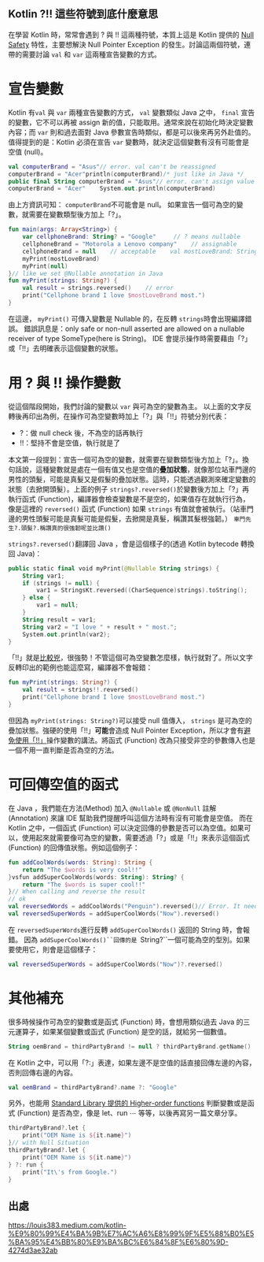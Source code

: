## Kotlin ?!! 這些符號到底什麼意思



在學習 Kotlin 時，常常會遇到 ? 與 !! 這兩種符號，本質上這是 Kotlin 提供的 [Null Safety](https://kotlinlang.org/docs/reference/null-safety.html) 特性，主要想解決 Null Pointer Exception 的發生。討論這兩個符號，連帶的需要討論 `val` 和 `var` 這兩種宣告變數的方式。

# 宣告變數

Kotlin 有`val` 與 `var` 兩種宣告變數的方式， `val` 變數類似 Java 之中， `final` 宣告的變數，它不可以再被 assign 新的值，只能取用。通常來說在初始化時決定變數內容；而 `var` 則和過去面對 Java 參數宣告時類似，都是可以後來再另外赴值的。值得提到的是：Kotlin 必須在宣告 `var` 變數時，就決定這個變數有沒有可能會是空值 (null)。

```kotlin
val computerBrand = "Asus"// error. val can't be reassigned
computerBrand = "Acer"println(computerBrand)/* just like in Java */
public final String computerBrand = "Asus"// error. can't assign value to final variable
computerBrand = "Acer"    System.out.println(computerBrand)
```

由上方資訊可知： `computerBrand`不可能會是 null。
如果宣告一個可為空的變數，就需要在變數類型後方加上「?」。

```kotlin
fun main(args: Array<String>) {
    var cellphoneBrand: String? = "Google"     // ? means nullable
    cellphoneBrand = "Motorola a Lenovo company"    // assignable
    cellphoneBrand = null    // acceptable    val mostLoveBrand: String? = "PAWKO"
    myPrint(mostLoveBrand)
    myPrint(null)
}// like we set @Nullable annotation in Java
fun myPrint(strings: String?) {
    val result = strings.reversed()    // error
    print("Cellphone brand I love $mostLoveBrand most.")
}
```

在這邊， `myPrint()` 可傳入變數是 Nullable 的，在反轉 `strings`時會出現編譯錯誤。
錯誤訊息是：only safe or non-null asserted are allowed on a nullable receiver of type SomeType(here is String)。
IDE 會提示操作時需要藉由「?」或「!!」去明確表示這個變數的狀態。

# 用 ? 與 !! 操作變數

從這個階段開始，我們討論的變數以 `var` 與可為空的變數為主。
以上面的文字反轉後再印出為例，在操作可為空變數時加上「?」與「!!」符號分別代表：

- ?：做 null check 後，不為空的話再執行
- !!：堅持不會是空值，執行就是了

本文第一段提到：宣告一個可為空的變數，就需要在變數類型後方加上「?」。換句話說，這種變數就是處在一個有值又也是空值的**疊加狀態**，就像那位站車門邊的男性的頭髮，可能是真髮又是假髮的疊加狀態。這時，只能透過觀測來確定變數的狀態（去掀開頭髮）。上面的例子 `strings?.reversed()`於變數後方加上「?」再執行函式 (Function)，編譯器會檢查變數是不是空的，如果值存在就執行行為，像是這裡的 `reversed()` 函式 (Function) 如果 `strings` 有值就會被執行。（站車門邊的男性頭髮可能是真髮可能是假髮，去掀開是真髮，稱讚其髮根強韌。）
`車門先生?.頭髮?.稱讚真的很強韌呢並比讚()`

`strings?.reversed()`翻譯回 Java ，會是這個樣子的(透過 Kotlin bytecode 轉換回 Java)：

```kotlin
public static final void myPrint(@Nullable String strings) {
    String var1;
    if (strings != null) {
        var1 = StringsKt.reversed((CharSequence)strings).toString();
    } else {
        var1 = null;
    }
    String result = var1;
    String var2 = "I love " + result + " most.";
    System.out.println(var2);
}
```

「!!」就是[比較兇](https://youtu.be/bjpfjMtMMBk?t=1m43s)，很強勢！不管這個可為空變數怎麼樣，執行就對了。所以文字反轉印出的範例也能這麼寫，編譯器不會報錯：

```kotlin
fun myPrint(strings: String?) {
    val result = strings!!.reversed()
    print("Cellphone brand I love $mostLoveBrand most.")
}
```

但因為 `myPrint(strings: String?)`可以接受 null 值傳入， `strings` 是可為空的疊加狀態。強硬的使用「!!」**可能**會造成 Null Pointer Exception，所以才會有[避免使用「!!」](https://android.jlelse.eu/how-to-remove-all-from-your-kotlin-code-87dc2c9767fb)操作變數的講法。將函式 (Function) 改為只接受非空的參數傳入也是一個不用一直判斷是否為空的方法。

# 可回傳空值的函式

在 Java ，我們能在方法(Method) 加入 `@Nullable` 或 `@NonNull` 註解(Annotation) 來讓 IDE 幫助我們提醒呼叫這個方法時有沒有可能會是空值。
而在 Kotlin 之中，一個函式 (Function) 可以決定回傳的參數是否可以為空值。如果可以，使用起來就需要像可為空的變數，需要透過「?」或是「!!」來表示這個函式 (Function) 的回傳值狀態。例如這個例子：

```kotlin
fun addCoolWords(words: String): String {
    return "The $words is very cool!!"
}vsfun addSuperCoolWords(words: String): String? {
    return "The $words is super cool!!"
}// When calling and reverse the result
// ok
val reversedWords = addCoolWords("Penguin").reversed()// Error. It needs safe call
val reversedSuperWords = addSuperCoolWords("Now").reversed()
```

在 `reversedSuperWords`進行反轉 `addSuperCoolWords()` 返回的 String 時，會報錯。 因為 `addSuperCoolWords()``回傳的是 `String?``一個可能為空的型別。如果要使用它，則會是這個樣子：

```kotlin
val reversedSuperWords = addSuperCoolWords("Now")?.reversed()
```

# 其他補充

很多時候操作可為空的變數或是函式 (Function) 時，會想用類似過去 Java 的三元運算子，如果某個變數或函式 (Function) 是空的話，就給另一個數值。

```kotlin
String oemBrand = thirdPartyBrand != null ? thirdPartyBrand.getName() : "Google";
```

在 Kotlin 之中，可以用「?:」表達，如果左邊不是空值的話直接回傳左邊的內容，否則回傳右邊的內容。

```kotlin
val oemBrand = thirdPartyBrand?.name ?: "Google"
```

另外，也能用 [Standard Library 提供的 Higher-order functions](https://kotlinlang.org/api/latest/jvm/stdlib/index.html) 判斷變數或是函式 (Function) 是否為空，像是 let、run ⋯ 等等，以後再寫另一篇文章分享。

```kotlin
thirdPartyBrand?.let {
    print("OEM Name is ${it.name}")
}// with Null Situation
thirdPartyBrand?.let {
    print("OEM Name is ${it.name}")
} ?: run {
    print("It\'s from Google.")
}
```

## 出處

https://louis383.medium.com/kotlin-%E9%80%99%E4%BA%9B%E7%AC%A6%E8%99%9F%E5%88%B0%E5%BA%95%E4%BB%80%E9%BA%BC%E6%84%8F%E6%80%9D-4274d3ae32ab